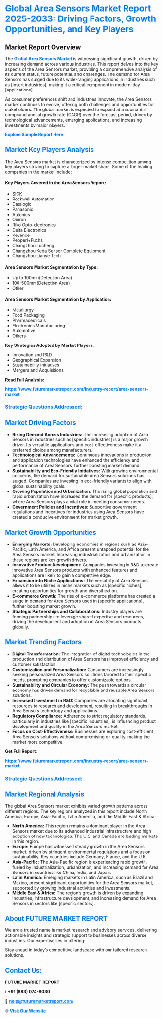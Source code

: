 <h1 style="color: #007BFF;">Global Area Sensors Market Report 2025-2033: Driving Factors, Growth Opportunities, and Key Players</h1>

<section id="overview">
<h2>Market Report Overview</h2>
<p>The <a href="https://www.futuremarketreport.com/industry-report/area-sensors-market" style="color: #007BFF; text-decoration: none;"><strong>Global Area Sensors Market</strong></a> is witnessing significant growth, driven by increasing demand across various industries. This report delves into the key aspects of the Area Sensors market, providing a comprehensive analysis of its current status, future potential, and challenges. The demand for Area Sensors has surged due to its wide-ranging applications in industries such as [insert industries], making it a critical component in modern-day [applications].</p>
<p>As consumer preferences shift and industries innovate, the Area Sensors market continues to evolve, offering both challenges and opportunities for stakeholders. The global market is expected to expand at a substantial compound annual growth rate (CAGR) over the forecast period, driven by technological advancements, emerging applications, and increasing investments by major players.</p>
</section>

<section id="overview">
<p><a href="https://www.futuremarketreport.com/request-sample/reportId=116062" style="color: #007BFF; text-decoration: none;"><strong>Explore Sample Report Here</strong></a></p>
</section>

<section id="key-players">
<h2 style="color: #007BFF;">Market Key Players Analysis</h2>
<p>The Area Sensors market is characterized by intense competition among key players striving to capture a larger market share. Some of the leading companies in the market include:</p>
<h4>Key Players Covered in the Area Sensors Report:</h4>
<ul><li>SICK</li><li>Rockwell Automation</li><li>Datalogic</li><li>Panasonic</li><li>Autonics</li><li>Omron</li><li>Riko Opto-electronics</li><li>Delta Electronics</li><li>Keyence</li><li>Pepperl+Fuchs</li><li>Changzhou Lucheng</li><li>Changzhou Keda Sensor Complete Equipment</li><li>Changzhou Lianye Tech</li></ul>
<h4>Area Sensors Market Segmentation by Type:</h4>
<ul><li>Up to 100mm(Detection Area)</li><li>100-500mm(Detection Area)</li><li>Other</li></ul>

<h4>Area Sensors Market Segmentation by Application:</h4>
<ul><li>Metallurgy</li><li>Food Packaging</li><li>Pharmaceuticals</li><li>Electronics Manufacturing</li><li>Automotive</li><li>Others</li></ul>
<p><strong>Key Strategies Adopted by Market Players:</strong></p>
<ul>
<li>Innovation and R&D</li>
<li>Geographical Expansion</li>
<li>Sustainability Initiatives</li>
<li>Mergers and Acquisitions</li>
</ul>
</section>

<section>
<p><strong>Read Full Analysis: </strong></p><a href="https://www.futuremarketreport.com/industry-report/area-sensors-market" style="color: #007BFF; text-decoration: none;"><strong>https://www.futuremarketreport.com/industry-report/area-sensors-market</strong></a>
<h3 style="color: #007BFF;">Strategic Questions Addressed:</h3>
</section>

<section id="driving-factors">
<h2 style="color: #007BFF;">Market Driving Factors</h2>
<ul>
<li><strong>Rising Demand Across Industries:</strong> The increasing adoption of Area Sensors in industries such as [specific industries] is a major growth driver. Its versatile applications and cost-effectiveness make it a preferred choice among manufacturers.</li>
<li><strong>Technological Advancements:</strong> Continuous innovations in production and application technologies have enhanced the efficiency and performance of Area Sensors, further boosting market demand.</li>
<li><strong>Sustainability and Eco-Friendly Initiatives:</strong> With growing environmental concerns, the demand for sustainable Area Sensors solutions has surged. Companies are investing in eco-friendly variants to align with global sustainability goals.</li>
<li><strong>Growing Population and Urbanization:</strong> The rising global population and rapid urbanization have increased the demand for [specific products], where Area Sensors plays a vital role in meeting consumer needs.</li>
<li><strong>Government Policies and Incentives:</strong> Supportive government regulations and incentives for industries using Area Sensors have created a conducive environment for market growth.</li>
</ul>
</section>

<section id="growth-opportunities">
<h2 style="color: #007BFF;">Market Growth Opportunities</h2>
<ul>
<li><strong>Emerging Markets:</strong> Developing economies in regions such as Asia-Pacific, Latin America, and Africa present untapped potential for the Area Sensors market. Increasing industrialization and urbanization in these regions are key growth drivers.</li>
<li><strong>Innovative Product Development:</strong> Companies investing in R&D to create innovative Area Sensors products with enhanced features and applications are likely to gain a competitive edge.</li>
<li><strong>Expansion into Niche Applications:</strong> The versatility of Area Sensors allows it to be utilized in niche markets such as [specific niches], creating opportunities for growth and diversification.</li>
<li><strong>E-commerce Growth:</strong> The rise of e-commerce platforms has created a surge in demand for Area Sensors used in [specific applications], further boosting market growth.</li>
<li><strong>Strategic Partnerships and Collaborations:</strong> Industry players are forming partnerships to leverage shared expertise and resources, driving the development and adoption of Area Sensors products globally.</li>
</ul>
</section>

<section id="trending-factors">
<h2 style="color: #007BFF;">Market Trending Factors</h2>
<ul>
<li><strong>Digital Transformation:</strong> The integration of digital technologies in the production and distribution of Area Sensors has improved efficiency and customer satisfaction.</li>
<li><strong>Customization and Personalization:</strong> Consumers are increasingly seeking personalized Area Sensors solutions tailored to their specific needs, prompting companies to offer customizable options.</li>
<li><strong>Sustainability and Circular Economy:</strong> The push towards a circular economy has driven demand for recyclable and reusable Area Sensors solutions.</li>
<li><strong>Increased Investment in R&D:</strong> Companies are allocating significant resources to research and development, resulting in breakthroughs in Area Sensors technology and applications.</li>
<li><strong>Regulatory Compliance:</strong> Adherence to strict regulatory standards, particularly in industries like [specific industries], is influencing product development and quality in the Area Sensors market.</li>
<li><strong>Focus on Cost-Effectiveness:</strong> Businesses are exploring cost-efficient Area Sensors solutions without compromising on quality, making the market more competitive.</li>
</ul>
</section>

<section>
<p><strong>Get Full Report: </strong></p><a href="https://www.futuremarketreport.com/industry-report/area-sensors-market" style="color: #007BFF; text-decoration: none;"><strong>https://www.futuremarketreport.com/industry-report/area-sensors-market</strong></a>
<h3 style="color: #007BFF;">Strategic Questions Addressed:</h3>
</section>


<section id="regional-analysis">
<h2 style="color: #007BFF;">Market Regional Analysis</h2>
<p>The global Area Sensors market exhibits varied growth patterns across different regions. The key regions analyzed in this report include North America, Europe, Asia-Pacific, Latin America, and the Middle East & Africa:</p>
<ul>
<li><strong>North America:</strong> This region remains a dominant player in the Area Sensors market due to its advanced industrial infrastructure and high adoption of new technologies. The U.S. and Canada are leading markets in this region.</li>
<li><strong>Europe:</strong> Europe has witnessed steady growth in the Area Sensors market, driven by stringent environmental regulations and a focus on sustainability. Key countries include Germany, France, and the U.K.</li>
<li><strong>Asia-Pacific:</strong> The Asia-Pacific region is experiencing rapid growth, fueled by industrialization, urbanization, and increasing demand for Area Sensors in countries like China, India, and Japan.</li>
<li><strong>Latin America:</strong> Emerging markets in Latin America, such as Brazil and Mexico, present significant opportunities for the Area Sensors market, supported by growing industrial activities and investments.</li>
<li><strong>Middle East & Africa:</strong> The region’s growth is driven by expanding industries, infrastructure development, and increasing demand for Area Sensors in sectors like [specific sectors].</li>
</ul>
</section>

<footer>
<h2 style="color: #007BFF;">About FUTURE MARKET REPORT</h2>
<p>We are a trusted name in market research and advisory services, delivering actionable insights and strategic support to businesses across diverse industries. Our expertise lies in offering:</p>

<p>Stay ahead in today’s competitive landscape with our tailored research solutions.</p>

<h2 style="color: #007BFF;">Contact Us:</h2>
<p><strong>FUTURE MARKET REPORT</strong></p>
<p>📞 <strong>+91 (883) 074-8030</strong></p>
<p>📧 <strong><a href="mailto:help@futuremarketreport.com" style="color: #007BFF;">help@futuremarketreport.com</a></strong></p>
<p>🌐 <strong><a href="https://www.futuremarketreport.com/" style="color: #007BFF;">Visit Our Website</a></strong></p>
</footer>